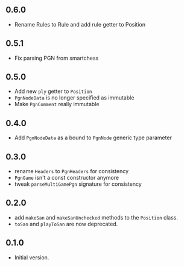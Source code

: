 ## 0.6.0

- Rename Rules to Rule and add rule getter to Position

## 0.5.1

- Fix parsing PGN from smartchess

## 0.5.0

- Add new `ply` getter to `Position`
- `PgnNodeData` is no longer specified as immutable
- Make `PgnComment` really immutable

## 0.4.0

- Add `PgnNodeData` as a bound to `PgnNode` generic type parameter

## 0.3.0

- rename `Headers` to `PgnHeaders` for consistency
- `PgnGame` isn't a const constructor anymore
- tweak `parseMultiGamePgn` signature for consistency

## 0.2.0

- add `makeSan` and `makeSanUnchecked` methods to the `Position` class.
- `toSan` and `playToSan` are now deprecated.

## 0.1.0

- Initial version.
